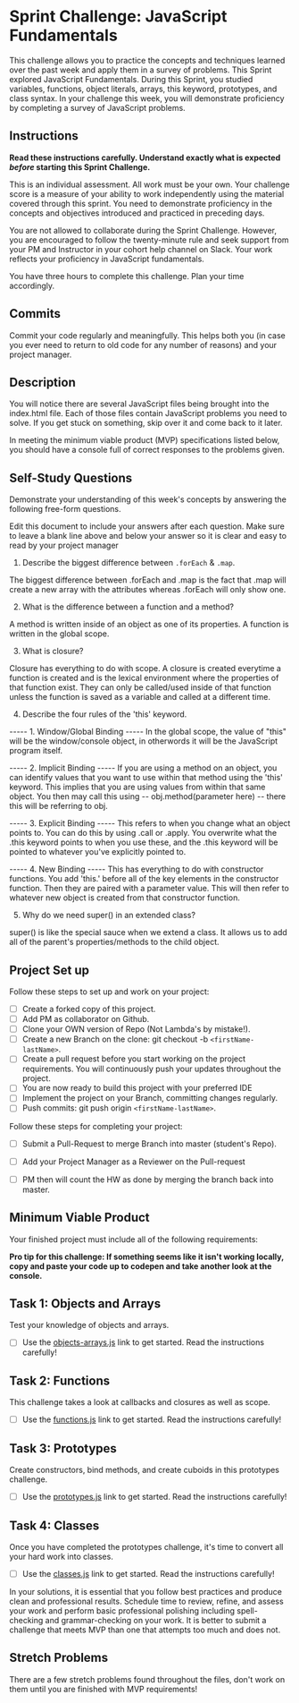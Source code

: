 # Sprint Challenge: JavaScript Fundamentals

This challenge allows you to practice the concepts and techniques learned over the past week and apply them in a survey of problems. This Sprint explored JavaScript Fundamentals. During this Sprint, you studied variables, functions, object literals, arrays, this keyword, prototypes, and class syntax. In your challenge this week, you will demonstrate proficiency by completing a survey of JavaScript problems.

## Instructions

**Read these instructions carefully. Understand exactly what is expected _before_ starting this Sprint Challenge.**

This is an individual assessment. All work must be your own. Your challenge score is a measure of your ability to work independently using the material covered through this sprint. You need to demonstrate proficiency in the concepts and objectives introduced and practiced in preceding days.

You are not allowed to collaborate during the Sprint Challenge. However, you are encouraged to follow the twenty-minute rule and seek support from your PM and Instructor in your cohort help channel on Slack. Your work reflects your proficiency in JavaScript fundamentals.

You have three hours to complete this challenge. Plan your time accordingly.

## Commits

Commit your code regularly and meaningfully. This helps both you (in case you ever need to return to old code for any number of reasons) and your project manager.

## Description

You will notice there are several JavaScript files being brought into the index.html file.  Each of those files contain JavaScript problems you need to solve.  If you get stuck on something, skip over it and come back to it later.

In meeting the minimum viable product (MVP) specifications listed below, you should have a console full of correct responses to the problems given.

## Self-Study Questions

Demonstrate your understanding of this week's concepts by answering the following free-form questions.

Edit this document to include your answers after each question. Make sure to leave a blank line above and below your answer so it is clear and easy to read by your project manager

1. Describe the biggest difference between `.forEach` & `.map`.

The biggest difference between .forEach and .map is the fact that .map will create a new array with the attributes whereas .forEach will only show one. 

2. What is the difference between a function and a method?

A method is written inside of an object as one of its properties.  A function is written in the global scope.

3. What is closure? 

Closure has everything to do with scope. A closure is created everytime a function is created and is the lexical environment where the properties of that function exist.  They can only be called/used inside of that function unless the function is saved as a variable and called at a different time.

4. Describe the four rules of the 'this' keyword.

----- 1. Window/Global Binding ----- 
In the global scope, the value of "this" will be the window/console object, in otherwords it will be the JavaScript program itself.

----- 2. Implicit Binding ----- 
If you are using a method on an object, you can identify values that you want to use within that method using the 'this' keyword.  This implies that you are using values from within that same object.  You then may call this using 
--  obj.method(parameter here)  -- 
there this will be referring to obj.

----- 3. Explicit Binding -----
This refers to when you change what an object points to.  You can do this by using .call or .apply.  You overwrite what the .this keyword points to when you use these, and the .this keyword will be pointed to whatever you've explicitly pointed to.  

----- 4. New Binding ----- 
This has everything to do with constructor functions.  You add 'this.' before all of the key elements in the constructor function.  Then they are paired with a parameter value.  This will then refer to whatever new object is created from that constructor function.

5. Why do we need super() in an extended class?

super() is like the special sauce when we extend a class.  It allows us to add all of the parent's properties/methods to the child object.

## Project Set up

Follow these steps to set up and work on your project:

- [ ] Create a forked copy of this project.
- [ ] Add PM as collaborator on Github.
- [ ] Clone your OWN version of Repo (Not Lambda's by mistake!).
- [ ] Create a new Branch on the clone: git checkout -b `<firstName-lastName>`.
- [ ] Create a pull request before you start working on the project requirements.  You will continuously push your updates throughout the project.
- [ ] You are now ready to build this project with your preferred IDE
- [ ] Implement the project on your Branch, committing changes regularly.
- [ ] Push commits: git push origin `<firstName-lastName>`.

Follow these steps for completing your project:

- [ ] Submit a Pull-Request to merge <firstName-lastName> Branch into master (student's  Repo).
- [ ] Add your Project Manager as a Reviewer on the Pull-request
- [ ] PM then will count the HW as done by  merging the branch back into master.


## Minimum Viable Product

Your finished project must include all of the following requirements:

**Pro tip for this challenge: If something seems like it isn't working locally, copy and paste your code up to codepen and take another look at the console.**

## Task 1: Objects and Arrays
Test your knowledge of objects and arrays. 
* [ ] Use the [objects-arrays.js](challenges/objects-arrays.js) link to get started.  Read the instructions carefully!

## Task 2: Functions
This challenge takes a look at callbacks and closures as well as scope. 
* [ ] Use the [functions.js](challenges/functions.js) link to get started. Read the instructions carefully!

## Task 3: Prototypes
Create constructors, bind methods, and create cuboids in this prototypes challenge.
* [ ] Use the [prototypes.js](challenges/prototypes.js) link to get started. Read the instructions carefully!

## Task 4: Classes
Once you have completed the prototypes challenge, it's time to convert all your hard work into classes.
* [ ] Use the [classes.js](challenges/classes.js) link to get started. Read the instructions carefully!

In your solutions, it is essential that you follow best practices and produce clean and professional results. Schedule time to review, refine, and assess your work and perform basic professional polishing including spell-checking and grammar-checking on your work. It is better to submit a challenge that meets MVP than one that attempts too much and does not.

## Stretch Problems

There are a few stretch problems found throughout the files, don't work on them until you are finished with MVP requirements!

